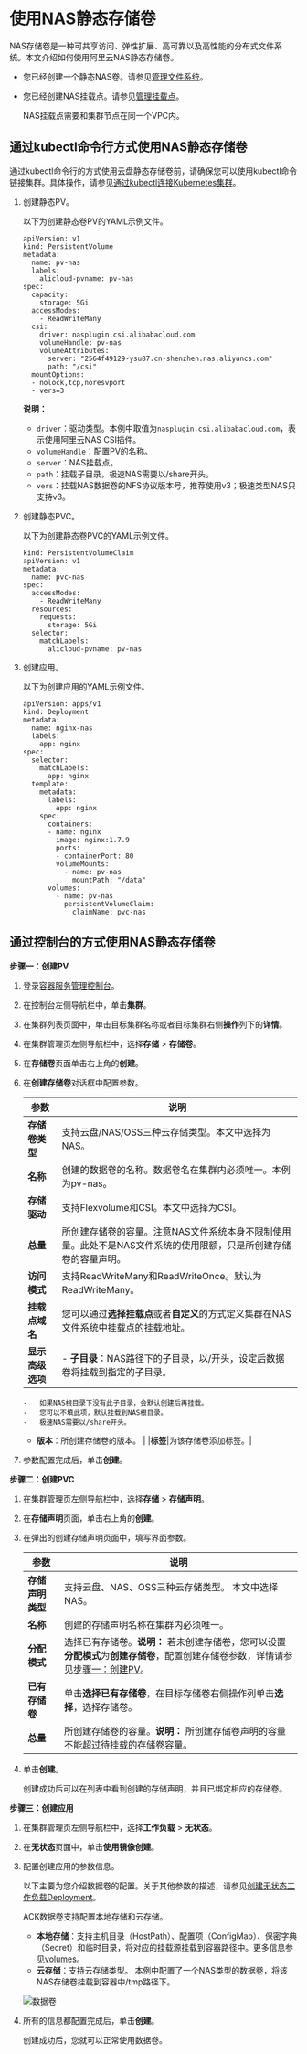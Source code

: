 # 使用NAS静态存储卷

NAS存储卷是一种可共享访问、弹性扩展、高可靠以及高性能的分布式文件系统。本文介绍如何使用阿里云NAS静态存储卷。

-   您已经创建一个静态NAS卷。请参见[管理文件系统]()。
-   您已经创建NAS挂载点。请参见[管理挂载点]()。

    NAS挂载点需要和集群节点在同一个VPC内。


## 通过kubectl命令行方式使用NAS静态存储卷

通过kubectl命令行的方式使用云盘静态存储卷前，请确保您可以使用kubectl命令链接集群。具体操作，请参见[通过kubectl连接Kubernetes集群](/cn.zh-CN/Kubernetes集群用户指南/集群/连接集群/通过kubectl连接Kubernetes集群.md)。

1.  创建静态PV。

    以下为创建静态卷PV的YAML示例文件。

    ```
    apiVersion: v1
    kind: PersistentVolume
    metadata:
      name: pv-nas
      labels:
        alicloud-pvname: pv-nas
    spec:
      capacity:
        storage: 5Gi
      accessModes:
        - ReadWriteMany
      csi:
        driver: nasplugin.csi.alibabacloud.com
        volumeHandle: pv-nas
        volumeAttributes:
          server: "2564f49129-ysu87.cn-shenzhen.nas.aliyuncs.com"
          path: "/csi"
      mountOptions:
      - nolock,tcp,noresvport
      - vers=3
    ```

    **说明：**

    -   `driver`：驱动类型。本例中取值为`nasplugin.csi.alibabacloud.com`，表示使用阿里云NAS CSI插件。
    -   `volumeHandle`：配置PV的名称。
    -   `server`：NAS挂载点。
    -   `path`：挂载子目录，极速NAS需要以/share开头。
    -   `vers`：挂载NAS数据卷的NFS协议版本号，推荐使用v3；极速类型NAS只支持v3。
2.  创建静态PVC。

    以下为创建静态卷PVC的YAML示例文件。

    ```
    kind: PersistentVolumeClaim
    apiVersion: v1
    metadata:
      name: pvc-nas
    spec:
      accessModes:
        - ReadWriteMany
      resources:
        requests:
          storage: 5Gi
      selector:
        matchLabels:
          alicloud-pvname: pv-nas
    ```

3.  创建应用。

    以下为创建应用的YAML示例文件。

    ```
    apiVersion: apps/v1
    kind: Deployment
    metadata:
      name: nginx-nas
      labels:
        app: nginx
    spec:
      selector:
        matchLabels:
          app: nginx
      template:
        metadata:
          labels:
            app: nginx
        spec:
          containers:
          - name: nginx
            image: nginx:1.7.9
            ports:
            - containerPort: 80
            volumeMounts:
              - name: pv-nas
                mountPath: "/data"
          volumes:
            - name: pv-nas
              persistentVolumeClaim:
                claimName: pvc-nas
    ```


## 通过控制台的方式使用NAS静态存储卷

**步骤一：创建PV**

1.  登录[容器服务管理控制台](https://cs.console.aliyun.com)。

2.  在控制台左侧导航栏中，单击**集群**。

3.  在集群列表页面中，单击目标集群名称或者目标集群右侧**操作**列下的**详情**。

4.  在集群管理页左侧导航栏中，选择**存储** \> **存储卷**。

5.  在**存储卷**页面单击右上角的**创建**。

6.  在**创建存储卷**对话框中配置参数。

    |参数|说明|
    |--|--|
    |**存储卷类型**|支持云盘/NAS/OSS三种云存储类型。本文中选择为NAS。|
    |**名称**|创建的数据卷的名称。数据卷名在集群内必须唯一。本例为pv-nas。|
    |**存储驱动**|支持Flexvolume和CSI。本文中选择为CSI。|
    |**总量**|所创建存储卷的容量。注意NAS文件系统本身不限制使用量。此处不是NAS文件系统的使用限额，只是所创建存储卷的容量声明。|
    |**访问模式**|支持ReadWriteMany和ReadWriteOnce。默认为ReadWriteMany。|
    |**挂载点域名**|您可以通过**选择挂载点**或者**自定义**的方式定义集群在NAS文件系统中挂载点的挂载地址。|
    |**显示高级选项**|    -   **子目录**：NAS路径下的子目录，以/开头，设定后数据卷将挂载到指定的子目录。
        -   如果NAS根目录下没有此子目录，会默认创建后再挂载。
        -   您可以不填此项，默认挂载到NAS根目录。
        -   极速NAS需要以/share开头。
    -   **版本**：所创建存储卷的版本。 |
    |**标签**|为该存储卷添加标签。|

7.  参数配置完成后，单击**创建**。


**步骤二：创建PVC**

1.  在集群管理页左侧导航栏中，选择**存储** \> **存储声明**。

2.  在**存储声明**页面，单击右上角的**创建**。

3.  在弹出的创建存储声明页面中，填写界面参数。

    |参数|说明|
    |--|--|
    |**存储声明类型**|支持云盘、NAS、OSS三种云存储类型。 本文中选择NAS。|
    |**名称**|创建的存储声明名称在集群内必须唯一。|
    |**分配模式**|选择已有存储卷。**说明：** 若未创建存储卷，您可以设置**分配模式**为**创建存储卷**，配置创建存储卷参数，详情请参见[步骤一：创建PV](#p_7lp_wfy_9tv)。 |
    |**已有存储卷**|单击**选择已有存储卷**，在目标存储卷右侧操作列单击**选择**，选择存储卷。|
    |**总量**|所创建存储卷的容量。**说明：** 所创建存储卷声明的容量不能超过待挂载的存储卷容量。 |

4.  单击**创建**。

    创建成功后可以在列表中看到创建的存储声明，并且已绑定相应的存储卷。


**步骤三：创建应用**

1.  在集群管理页左侧导航栏中，选择**工作负载** \> **无状态**。

2.  在**无状态**页面中，单击**使用镜像创建**。

3.  配置创建应用的参数信息。

    以下主要为您介绍数据卷的配置。关于其他参数的描述，请参见[创建无状态工作负载Deployment](/cn.zh-CN/Kubernetes集群用户指南/应用/工作负载/创建无状态工作负载Deployment.md)。

    ACK数据卷支持配置本地存储和云存储。

    -   **本地存储**：支持主机目录（HostPath）、配置项（ConfigMap）、保密字典（Secret）和临时目录，将对应的挂载源挂载到容器路径中。更多信息参见[volumes](https://kubernetes.io/docs/concepts/storage/volumes/?spm=0.0.0.0.8VJbrE)。
    -   **云存储**：支持云存储类型。
    本例中配置了一个NAS类型的数据卷，将该NAS存储卷挂载到容器中/tmp路径下。

    ![数据卷](https://static-aliyun-doc.oss-accelerate.aliyuncs.com/assets/img/zh-CN/6785659951/p59980.jpg)

4.  所有的信息都配置完成后，单击**创建**。

    创建成功后，您就可以正常使用数据卷。


